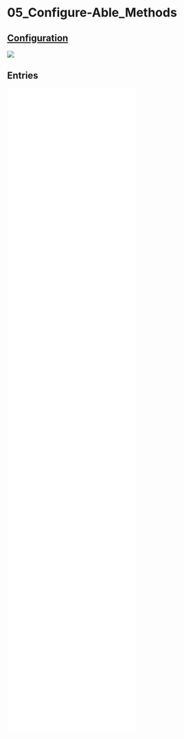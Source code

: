 # 05_Configure\-Able_Methods
## [Configuration](05_Configure-able%20methods%20canvas.canvas)
![](05_Configure-able%20methods%20canvas.canvas)
## Entries
![](05_entries/05.00_Intro.md)
![](05_entries/05.01.00_Figuring%20out%20a%20Genealogy%20of%20Configuration.md)
![](05_entries/05.01.01.00_Figure.md)
![](05_entries/05.01.02.00_Configuration.md)
![](05_entries/05.01.02.01_The%20STS%20axis.md)
![](05_entries/05.02.00_Inquiring%20into%20Critical%20Access.md)
![](05_entries/05.02.01_Inquiring%20into%20Access-Knowled%20as%20configuration.md)
![](05_entries/05.02.02_Cripping%20Configuration.md)
![](05_entries/05.03.00_Conclusion.md)
![](05_entries/pandoc_order.md)
